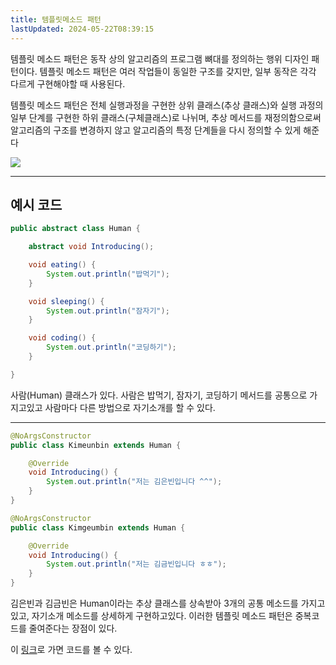 ```yaml
---
title: 템플릿메소드 패턴
lastUpdated: 2024-05-22T08:39:15
---
```


템플릿 메소드 패턴은 동작 상의 알고리즘의 프로그램 뼈대를 정의하는 행위 디자인 패턴이다. 템플릿 메소드 패턴은 여러 작업들이 동일한 구조를 갖지만, 일부 동작은 각각 다르게 구현해야할 때 사용된다.

 템플릿 메소드 패턴은 전체 실행과정을 구현한 상위 클래스(추상 클래스)와 실행 과정의 일부 단계를 구현한 하위 클래스(구체클래스)로 나뉘며, 추상 메서드를 재정의함으로써 알고리즘의 구조를 변경하지 않고 알고리즘의 특정 단계들을 다시 정의할 수 있게 해준다

 <img src="https://blog.kakaocdn.net/dn/woloO/btq9hzgeMoY/EB4c36STzhUXUJoSVAr5Ak/img.png">

 ---

## 예시 코드

```java
public abstract class Human {

    abstract void Introducing();

    void eating() {
        System.out.println("밥먹기");
    }

    void sleeping() {
        System.out.println("잠자기");
    }

    void coding() {
        System.out.println("코딩하기");
    }

}
```

사람(Human) 클래스가 있다. 사람은 밥먹기, 잠자기, 코딩하기 메서드를 공통으로 가지고있고 사람마다 다른 방법으로 자기소개를 할 수 있다.

---

```java
@NoArgsConstructor
public class Kimeunbin extends Human {

    @Override
    void Introducing() {
        System.out.println("저는 김은빈입니다 ^^");
    }
}

@NoArgsConstructor
public class Kimgeumbin extends Human {

    @Override
    void Introducing() {
        System.out.println("저는 김금빈입니다 ㅎㅎ");
    }
}
```

김은빈과 김금빈은 Human이라는 추상 클래스를 상속받아 3개의 공통 메소드를 가지고있고, 자기소개 메소드를 상세하게 구현하고있다. 이러한 템플릿 메소드 패턴은 중복코드를 줄여준다는 장점이 있다. 

이 <a href="https://github.com/rlaisqls/GoF-DesignPatterns/tree/master/src/main/java/com/study/gof/designpattrens/_03_BehavioralPattern/templateMethod">링크</a>로 가면 코드를 볼 수 있다.
